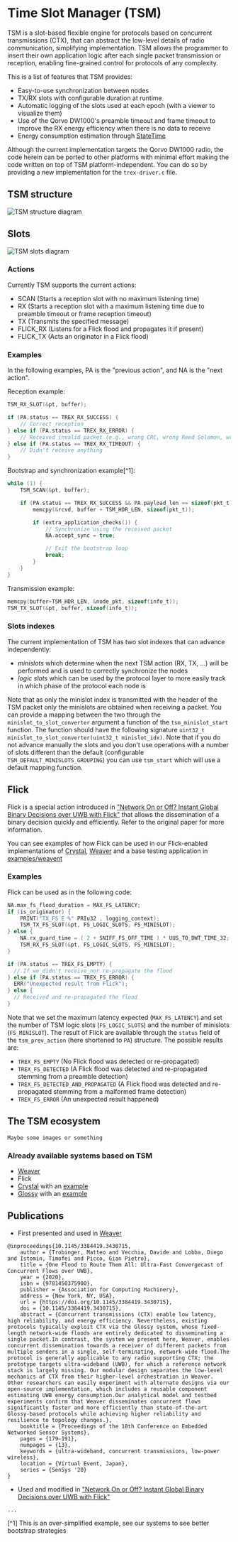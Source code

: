 # Time Slot Manager (TSM)
TSM is a slot-based flexible engine for protocols based on concurrent transmissions (CTX), that can abstract the low-level details of radio communication, simplifying implementation. TSM allows the programmer to insert their own application logic after each single packet transmission or reception, enabling fine-grained control for protocols of any complexity.

This is a list of features that TSM provides:
- Easy-to-use synchronization between nodes
- TX/RX slots with configurable duration at runtime
- Automatic logging of the slots used at each epoch (with a viewer to visualize them)
- Use of the Qorvo DW1000's preamble timeout and frame timeout to improve the RX energy efficiency when there is no data to receive
- Energy consumption estimation through [StateTime](dev/dw1000/statetime.md)

Although the current implementation targets the Qorvo DW1000 radio, the code herein can be ported to other platforms with minimal effort making the code written on top of TSM platform-independent.
You can do so by providing a new implementation for the `trex-driver.c` file.

## TSM structure
![TSM structure diagram](diagrams/TSM_structure.svg)

## Slots
![TSM slots diagram](diagrams/TSM_slots.svg)

### Actions
Currently TSM supports the current actions:
- SCAN (Starts a reception slot with no maximum listening time)
- RX (Starts a reception slot with a maximum listening time due to preamble timeout or frame reception timeout)
- TX (Transmits the specified message)
- FLICK_RX (Listens for a Flick flood and propagates it if present)
- FLICK_TX (Acts an originator in a Flick flood)

### Examples

In the following examples, PA is the "previous action", and NA is the "next action".

Reception example: 
```c
TSM_RX_SLOT(&pt, buffer);

if (PA.status == TREX_RX_SUCCESS) {
	// Correct reception
} else if (PA.status == TREX_RX_ERROR) {
	// Received invalid packet (e.g., wrong CRC, wrong Reed Solomon, wrong PHR SECDED, SFD Timeout, ...)
} else if (PA.status == TREX_RX_TIMEOUT) {
	// Didn't receive anything
}
```

Bootstrap and synchronization example[^1]: 
```c
while (1) {
	TSM_SCAN(&pt, buffer);

	if (PA.status == TREX_RX_SUCCESS && PA.payload_len == sizeof(pkt_t)) {
		memcpy(&rcvd, buffer + TSM_HDR_LEN, sizeof(pkt_t));

		if (extra_application_checks()) {
			// Synchronize using the received packet
			NA.accept_sync = true;

			// Exit the bootstrap loop
			break;
		}
	}
}
```

Transmission example: 
```c
memcpy(buffer+TSM_HDR_LEN, &node_pkt, sizeof(info_t));
TSM_TX_SLOT(&pt, buffer, sizeof(info_t));
```

### Slots indexes
The current implementation of TSM has two slot indexes that can advance independently:
- _minislots_ which determine when the next TSM action (RX, TX, ...) will be performed and is used to correctly synchronize the nodes
- _logic slots_ which can be used by the protocol layer to more easily track in which phase of the protocol each node is

Note that as only the minislot index is transmitted with the header of the TSM packet only the minislots are obtained when receiving a packet.
You can provide a mapping between the two through the `minislot_to_slot_converter` argument a function of the `tsm_minislot_start` function.
The function should have the following signature `uint32_t minislot_to_slot_converter(uint32_t minislot_idx)`.
Note that if you do not advance manually the slots and you don't use operations with a number of slots different than the default (configurable `TSM_DEFAULT_MINISLOTS_GROUPING`) you can use `tsm_start` which will use a default mapping function.

## Flick
Flick is a special action introduced in ["Network On or Off? Instant Global Binary Decisions over UWB with Flick"]() that allows the dissemination of a binary decision quickly and efficiently. Refer to the original paper for more information.

You can see examples of how Flick can be used in our Flick-enabled implementations of [Crystal](dev/dw1000/crystal_tsm), [Weaver](examples/weaver) and a base testing application in [examples/weavent](examples/weavent)

### Examples
Flick can be used as in the following code:
```c
NA.max_fs_flood_duration = MAX_FS_LATENCY;
if (is_originator) {
	PRINT("TX_FS E %" PRIu32 , logging_context);
	TSM_TX_FS_SLOT(&pt, FS_LOGIC_SLOTS, FS_MINISLOT);
} else {
	NA.rx_guard_time = ( 2 + SNIFF_FS_OFF_TIME ) * UUS_TO_DWT_TIME_32;
	TSM_RX_FS_SLOT(&pt, FS_LOGIC_SLOTS, FS_MINISLOT);
}

if (PA.status == TREX_FS_EMPTY) {
  // If we didn't receive nor re-propagate the flood
} else if (PA.status == TREX_FS_ERROR) {
  ERR("Unexpected result from Flick");
} else {
  // Received and re-propagated the flood
}
```
Note that we set the maximum latency expected (`MAX_FS_LATENCY`) and set the number of TSM logic slots (`FS_LOGIC_SLOTS`) and the number of minislots (`FS_MINISLOT`).
The result of Flick are available through the `status` field of the `tsm_prev_action` (here shortened to `PA`) structure. The possible results are:
- `TREX_FS_EMPTY` (No Flick flood was detected or re-propagated)
- `TREX_FS_DETECTED` (A Flick flood was detected and re-propagated stemming from a preamble detection)
- `TREX_FS_DETECTED_AND_PROPAGATED` (A Flick flood was detected and re-propagated stemming from a malformed frame detection)
- `TREX_FS_ERROR` (An unexpected result happened)

## The TSM ecosystem 
```
Maybe some images or something
```

### Already available systems based on TSM
- [Weaver](examples/weaver)
- Flick
- [Crystal](dev/dw1000/crystal_tsm) with an [example](examples/crystal-test)
- [Glossy](dev/dw1000/glossy_tsm) with an [example](examples/glossy)

## Publications
- First presented and used in [Weaver](https://dl.acm.org/doi/10.1145/3384419.3430715)
```
@inproceedings{10.1145/3384419.3430715,
	author = {Trobinger, Matteo and Vecchia, Davide and Lobba, Diego and Istomin, Timofei and Picco, Gian Pietro},
	title = {One Flood to Route Them All: Ultra-Fast Convergecast of Concurrent Flows over UWB},
	year = {2020},
	isbn = {9781450375900},
	publisher = {Association for Computing Machinery},
	address = {New York, NY, USA},
	url = {https://doi.org/10.1145/3384419.3430715},
	doi = {10.1145/3384419.3430715},
	abstract = {Concurrent transmissions (CTX) enable low latency, high reliability, and energy efficiency. Nevertheless, existing protocols typically exploit CTX via the Glossy system, whose fixed-length network-wide floods are entirely dedicated to disseminating a single packet.In contrast, the system we present here, Weaver, enables concurrent dissemination towards a receiver of different packets from multiple senders in a single, self-terminating, network-wide flood.The protocol is generally applicable to any radio supporting CTX; the prototype targets ultra-wideband (UWB), for which a reference network stack is largely missing. Our modular design separates the low-level mechanics of CTX from their higher-level orchestration in Weaver. Other researchers can easily experiment with alternate designs via our open-source implementation, which includes a reusable component estimating UWB energy consumption.Our analytical model and testbed experiments confirm that Weaver disseminates concurrent flows significantly faster and more efficiently than state-of-the-art Glossy-based protocols while achieving higher reliability and resilience to topology changes.},
	booktitle = {Proceedings of the 18th Conference on Embedded Networked Sensor Systems},
	pages = {179–191},
	numpages = {13},
	keywords = {ultra-wideband, concurrent transmissions, low-power wireless},
	location = {Virtual Event, Japan},
	series = {SenSys '20}
}
```
- Used and modified in ["Network On or Off? Instant Global Binary Decisions over UWB with Flick"]()
```
...
```

[^1] This is an over-simplified example, see our systems to see better bootstrap strategies
